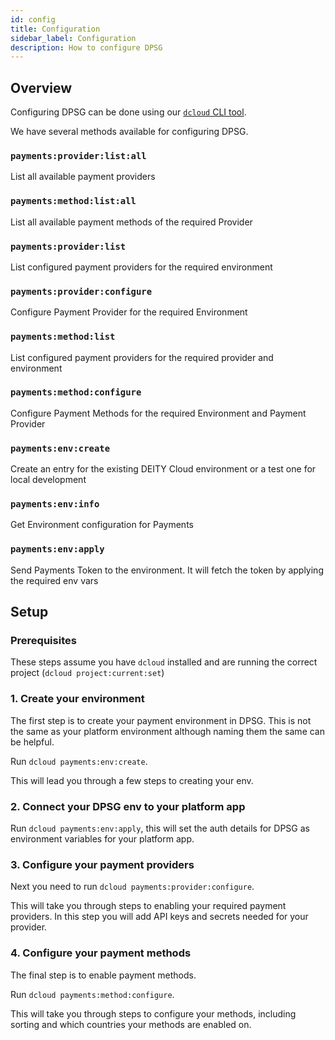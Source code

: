```yaml
---
id: config
title: Configuration
sidebar_label: Configuration
description: How to configure DPSG
---
```


## Overview

Configuring DPSG can be done using our [`dcloud` CLI tool](/docs/platform/cloud/dcloud).

We have several methods available for configuring DPSG.

### `payments:provider:list:all`
List all available payment providers

### `payments:method:list:all`
List all available payment methods of the required Provider

### `payments:provider:list`
List configured payment providers for the required environment

### `payments:provider:configure`
Configure Payment Provider for the required Environment

### `payments:method:list`
List configured payment providers for the required provider and environment

### `payments:method:configure`
Configure Payment Methods for the required Environment and Payment Provider
  
### `payments:env:create`
Create an entry for the existing DEITY Cloud environment or a test one for local development
  
### `payments:env:info`
Get Environment configuration for Payments

### `payments:env:apply` 
Send Payments Token to the environment. It will fetch the token by applying the required env vars

## Setup

### Prerequisites

These steps assume you have `dcloud` installed and are running the correct project (`dcloud project:current:set`)

### 1. Create your environment

The first step is to create your payment environment in DPSG. This is not the same as your platform environment although naming them the same can be helpful.

Run `dcloud payments:env:create`.

This will lead you through a few steps to creating your env.

### 2. Connect your DPSG env to your platform app

Run `dcloud payments:env:apply`, this will set the auth details for DPSG as environment variables for your platform app.

### 3. Configure your payment providers

Next you need to run `dcloud payments:provider:configure`.

This will take you through steps to enabling your required payment providers. In this step you will add API keys and secrets needed for your provider.

### 4. Configure your payment methods

The final step is to enable payment methods.

Run `dcloud payments:method:configure`. 

This will take you through steps to configure your methods, including sorting and which countries your methods are enabled on.

